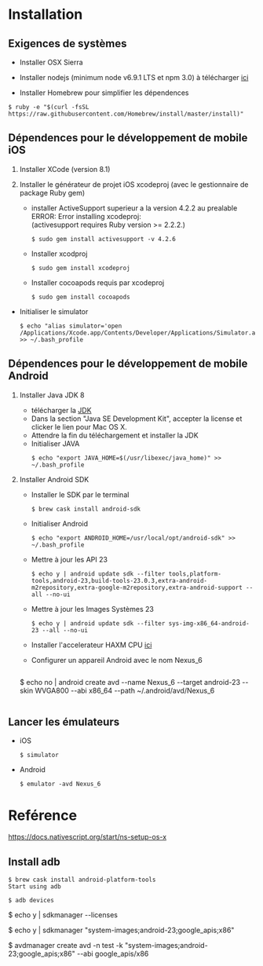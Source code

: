 # Installation

## Exigences de systèmes

* Installer OSX Sierra

* Installer nodejs (minimum node v6.9.1 LTS et npm 3.0) à télécharger [ici](https://nodejs.org/en/download/)

* Installer Homebrew pour simplifier les dépendences

```
$ ruby -e "$(curl -fsSL https://raw.githubusercontent.com/Homebrew/install/master/install)"
```

## Dépendences pour le développement de mobile iOS
1. Installer XCode (version 8.1)

2. Installer le générateur de projet iOS xcodeproj (avec le gestionnaire de package Ruby gem)
   * installer ActiveSupport superieur a la version 4.2.2 au prealable  
       ERROR: Error installing xcodeproj:   
       (activesupport requires Ruby version >= 2.2.2.)
      ```   
      $ sudo gem install activesupport -v 4.2.6
      ```

   * Installer xcodproj
      ```
      $ sudo gem install xcodeproj
      ```

   * Installer cocoapods requis par xcodeproj
      ```
      $ sudo gem install cocoapods
      ```

  * Initialiser le simulator 
      ```
      $ echo "alias simulator='open /Applications/Xcode.app/Contents/Developer/Applications/Simulator.app'" >> ~/.bash_profile
      ```

## Dépendences pour le développement de mobile Android

1. Installer Java JDK 8 
   * télécharger la [JDK](http://www.oracle.com/technetwork/java/javase/downloads/jdk8-downloads-2133151.html)  
   * Dans la section "Java SE Development Kit", accepter la license et clicker le lien pour Mac OS X.  
   * Attendre la fin du téléchargement et installer la JDK
   * Initialiser JAVA  
      ```
      $ echo "export JAVA_HOME=$(/usr/libexec/java_home)" >> ~/.bash_profile
      ```
2. Installer Android SDK

   * Installer le SDK par le terminal  
      ```
      $ brew cask install android-sdk
      ```
   * Initialiser Android  
      ```
      $ echo "export ANDROID_HOME=/usr/local/opt/android-sdk" >> ~/.bash_profile
      ```
   * Mettre à jour les API 23   
      ```
      $ echo y | android update sdk --filter tools,platform-tools,android-23,build-tools-23.0.3,extra-android-m2repository,extra-google-m2repository,extra-android-support --all --no-ui
      ```
   * Mettre à jour les Images Systèmes 23   
      ```
      $ echo y | android update sdk --filter sys-img-x86_64-android-23 --all --no-ui 
      ```
      
      
   * Installer l'accelerateur HAXM CPU  [ici](https://software.intel.com/sites/default/files/managed/38/16/haxm-macosx_v6_0_3.zip)
   
   * Configurer un appareil Android avec le nom Nexus_6
   
      ```
   $ echo no | android create avd --name Nexus_6 --target android-23 --skin WVGA800 --abi x86_64 --path ~/.android/avd/Nexus_6
      ```
   
## Lancer les émulateurs

  * iOS  
      ```
      $ simulator
      ```
  * Android  
      ```
      $ emulator -avd Nexus_6
      ```

# Reférence

https://docs.nativescript.org/start/ns-setup-os-x



## Install adb

```
$ brew cask install android-platform-tools
Start using adb
```

```
$ adb devices
```

$ echo y | sdkmanager --licenses

$ echo y | sdkmanager "system-images;android-23;google_apis;x86"

$ avdmanager create avd -n test -k "system-images;android-23;google_apis;x86" --abi google_apis/x86
